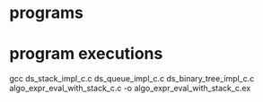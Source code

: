 # programs

# program executions

gcc ds_stack_impl_c.c ds_queue_impl_c.c ds_binary_tree_impl_c.c algo_expr_eval_with_stack_c.c -o algo_expr_eval_with_stack_c.ex

